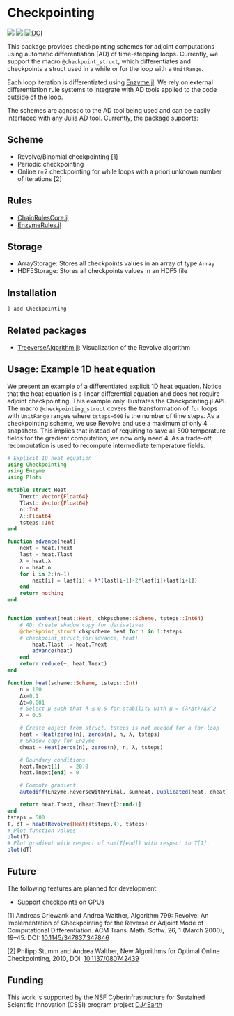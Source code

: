 # Checkpointing
[![][build-stable-img]][build-url] [![][docs-stable-img]][docs-stable-url] [![DOI](https://zenodo.org/badge/417181074.svg)](https://zenodo.org/badge/latestdoi/417181074)

This package provides checkpointing schemes for adjoint computations using automatic differentiation (AD) of time-stepping loops. Currently, we support the macro `@checkpoint_struct`, which differentiates and checkpoints a struct used in a while or for the loop with a `UnitRange`.

Each loop iteration is differentiated using [Enzyme.jl](https://github.com/EnzymeAD/Enzyme.jl). We rely on external differentiation rule systems to integrate with AD tools applied to the code outside of the loop.

The schemes are agnostic to the AD tool being used and can be easily interfaced with any Julia AD tool. Currently, the package supports:

## Scheme
* Revolve/Binomial checkpointing [1]
* Periodic checkpointing
* Online r=2 checkpointing for while loops with a priori unknown number of iterations [2]

## Rules
* [ChainRulesCore.jl](https://juliadiff.org/ChainRulesCore.jl/stable/)
* [EnzymeRules.jl](https://enzyme.mit.edu/julia/stable/generated/custom_rule/)

## Storage
* ArrayStorage: Stores all checkpoints values in an array of type `Array`
* HDF5Storage: Stores all checkpoints values in an HDF5 file

## Installation

```julia
] add Checkpointing
```

## Related packages
* [TreeverseAlgorithm.jl](https://github.com/GiggleLiu/TreeverseAlgorithm.jl): Visualization of the Revolve algorithm

## Usage: Example 1D heat equation

We present an example of a differentiated explicit 1D heat equation. Notice that the heat equation is a linear differential equation and does not require adjoint checkpointing. This example only illustrates the Checkpointing.jl API. The macro `@checkpointing_struct` covers the transformation of `for` loops with `UnitRange` ranges where `tsteps=500` is the number of time steps. As a checkpointing scheme, we use Revolve and use a maximum of only 4 snapshots. This implies that instead of requiring to save all 500 temperature fields for the gradient computation, we now only need 4. As a trade-off, recomputation is used to recompute intermediate temperature fields.

```julia
# Explicit 1D heat equation
using Checkpointing
using Enzyme
using Plots

mutable struct Heat
    Tnext::Vector{Float64}
    Tlast::Vector{Float64}
    n::Int
    λ::Float64
    tsteps::Int
end

function advance(heat)
    next = heat.Tnext
    last = heat.Tlast
    λ = heat.λ
    n = heat.n
    for i in 2:(n-1)
        next[i] = last[i] + λ*(last[i-1]-2*last[i]+last[i+1])
    end
    return nothing
end


function sumheat(heat::Heat, chkpscheme::Scheme, tsteps::Int64)
    # AD: Create shadow copy for derivatives
    @checkpoint_struct chkpscheme heat for i in 1:tsteps
    # checkpoint_struct_for(advance, heat)
        heat.Tlast .= heat.Tnext
        advance(heat)
    end
    return reduce(+, heat.Tnext)
end

function heat(scheme::Scheme, tsteps::Int)
    n = 100
    Δx=0.1
    Δt=0.001
    # Select μ such that λ ≤ 0.5 for stability with μ = (λ*Δt)/Δx^2
    λ = 0.5

    # Create object from struct. tsteps is not needed for a for-loop
    heat = Heat(zeros(n), zeros(n), n, λ, tsteps)
    # Shadow copy for Enzyme
    dheat = Heat(zeros(n), zeros(n), n, λ, tsteps)

    # Boundary conditions
    heat.Tnext[1]   = 20.0
    heat.Tnext[end] = 0

    # Compute gradient
    autodiff(Enzyme.ReverseWithPrimal, sumheat, Duplicated(heat, dheat), scheme, tsteps)

    return heat.Tnext, dheat.Tnext[2:end-1]
end
tsteps = 500
T, dT = heat(Revolve{Heat}(tsteps,4), tsteps)
# Plot function values
plot(T)
# Plot gradient with respect of sum(T[end]) with respect to T[1].
plot(dT)
```
## Future

The following features are planned for development:

* Support checkpoints on GPUs

[1] Andreas Griewank and Andrea Walther, Algorithm 799: Revolve: An Implementation of Checkpointing for the Reverse or Adjoint Mode of Computational Differentiation. ACM Trans. Math. Softw. 26, 1 (March 2000), 19–45. DOI: [10.1145/347837.347846](https://doi.org/10.1145/347837.347846)

[2] Philipp Stumm and Andrea Walther, New Algorithms for Optimal Online Checkpointing, 2010, DOI: [10.1137/080742439](https://doi.org/10.1137/080742439)

## Funding

This work is supported by the NSF Cyberinfrastructure for Sustained Scientific Innovation (CSSI) program project [DJ4Earth](https://dj4earth.github.io/)

[docs-stable-img]: https://img.shields.io/badge/docs-stable-blue.svg
[docs-stable-url]: https://Argonne-National-Laboratory.github.io/Checkpointing.jl/
[build-url]: https://github.com/Argonne-National-Laboratory/Checkpointing.jl/actions?query=workflow/actions?query=workflow
[build-stable-img]: https://github.com/Argonne-National-Laboratory/Checkpointing.jl/workflows/Run%20tests/badge.svg?branch=main
